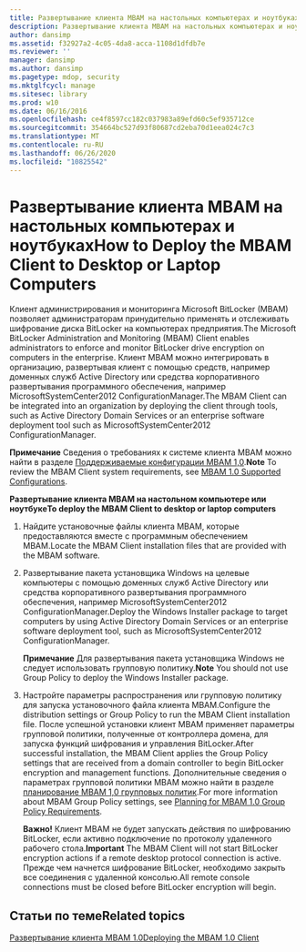 ```yaml
---
title: Развертывание клиента MBAM на настольных компьютерах и ноутбуках
description: Развертывание клиента MBAM на настольных компьютерах и ноутбуках
author: dansimp
ms.assetid: f32927a2-4c05-4da8-acca-1108d1dfdb7e
ms.reviewer: ''
manager: dansimp
ms.author: dansimp
ms.pagetype: mdop, security
ms.mktglfcycl: manage
ms.sitesec: library
ms.prod: w10
ms.date: 06/16/2016
ms.openlocfilehash: ce4f8597cc182c037983a89efd60c5ef935712ce
ms.sourcegitcommit: 354664bc527d93f80687cd2eba70d1eea024c7c3
ms.translationtype: MT
ms.contentlocale: ru-RU
ms.lasthandoff: 06/26/2020
ms.locfileid: "10825542"
---
```

# <span data-ttu-id="570c0-103">Развертывание клиента MBAM на настольных компьютерах и ноутбуках</span><span class="sxs-lookup"><span data-stu-id="570c0-103">How to Deploy the MBAM Client to Desktop or Laptop Computers</span></span>


<span data-ttu-id="570c0-104">Клиент администрирования и мониторинга Microsoft BitLocker (MBAM) позволяет администраторам принудительно применять и отслеживать шифрование диска BitLocker на компьютерах предприятия.</span><span class="sxs-lookup"><span data-stu-id="570c0-104">The Microsoft BitLocker Administration and Monitoring (MBAM) Client enables administrators to enforce and monitor BitLocker drive encryption on computers in the enterprise.</span></span> <span data-ttu-id="570c0-105">Клиент MBAM можно интегрировать в организацию, развертывая клиент с помощью средств, например доменных служб Active Directory или средства корпоративного развертывания программного обеспечения, например MicrosoftSystemCenter2012 ConfigurationManager.</span><span class="sxs-lookup"><span data-stu-id="570c0-105">The MBAM Client can be integrated into an organization by deploying the client through tools, such as Active Directory Domain Services or an enterprise software deployment tool such as MicrosoftSystemCenter2012 ConfigurationManager.</span></span>

<span data-ttu-id="570c0-106">**Примечание**  Сведения о требованиях к системе клиента MBAM можно найти в разделе [Поддерживаемые конфигурации MBAM 1,0](mbam-10-supported-configurations.md).</span><span class="sxs-lookup"><span data-stu-id="570c0-106">**Note** To review the MBAM Client system requirements, see [MBAM 1.0 Supported Configurations](mbam-10-supported-configurations.md).</span></span>

 

**<span data-ttu-id="570c0-107">Развертывание клиента MBAM на настольном компьютере или ноутбуке</span><span class="sxs-lookup"><span data-stu-id="570c0-107">To deploy the MBAM Client to desktop or laptop computers</span></span>**

1.  <span data-ttu-id="570c0-108">Найдите установочные файлы клиента MBAM, которые предоставляются вместе с программным обеспечением MBAM.</span><span class="sxs-lookup"><span data-stu-id="570c0-108">Locate the MBAM Client installation files that are provided with the MBAM software.</span></span>

2.  <span data-ttu-id="570c0-109">Развертывание пакета установщика Windows на целевые компьютеры с помощью доменных служб Active Directory или средства корпоративного развертывания программного обеспечения, например MicrosoftSystemCenter2012 ConfigurationManager.</span><span class="sxs-lookup"><span data-stu-id="570c0-109">Deploy the Windows Installer package to target computers by using Active Directory Domain Services or an enterprise software deployment tool, such as MicrosoftSystemCenter2012 ConfigurationManager.</span></span>

    <span data-ttu-id="570c0-110">**Примечание**  Для развертывания пакета установщика Windows не следует использовать групповую политику.</span><span class="sxs-lookup"><span data-stu-id="570c0-110">**Note** You should not use Group Policy to deploy the Windows Installer package.</span></span>

     

3.  <span data-ttu-id="570c0-111">Настройте параметры распространения или групповую политику для запуска установочного файла клиента MBAM.</span><span class="sxs-lookup"><span data-stu-id="570c0-111">Configure the distribution settings or Group Policy to run the MBAM Client installation file.</span></span> <span data-ttu-id="570c0-112">После успешной установки клиент MBAM применяет параметры групповой политики, полученные от контроллера домена, для запуска функций шифрования и управления BitLocker.</span><span class="sxs-lookup"><span data-stu-id="570c0-112">After successful installation, the MBAM Client applies the Group Policy settings that are received from a domain controller to begin BitLocker encryption and management functions.</span></span> <span data-ttu-id="570c0-113">Дополнительные сведения о параметрах групповой политики MBAM можно найти в разделе [планирование MBAM 1,0 групповых политик](planning-for-mbam-10-group-policy-requirements.md).</span><span class="sxs-lookup"><span data-stu-id="570c0-113">For more information about MBAM Group Policy settings, see [Planning for MBAM 1.0 Group Policy Requirements](planning-for-mbam-10-group-policy-requirements.md).</span></span>

    <span data-ttu-id="570c0-114">**Важно!**  Клиент MBAM не будет запускать действия по шифрованию BitLocker, если активно подключение по протоколу удаленного рабочего стола.</span><span class="sxs-lookup"><span data-stu-id="570c0-114">**Important** The MBAM Client will not start BitLocker encryption actions if a remote desktop protocol connection is active.</span></span> <span data-ttu-id="570c0-115">Прежде чем начнется шифрование BitLocker, необходимо закрыть все соединения с удаленной консолью.</span><span class="sxs-lookup"><span data-stu-id="570c0-115">All remote console connections must be closed before BitLocker encryption will begin.</span></span>

     

## <span data-ttu-id="570c0-116">Статьи по теме</span><span class="sxs-lookup"><span data-stu-id="570c0-116">Related topics</span></span>


[<span data-ttu-id="570c0-117">Развертывание клиента MBAM 1.0</span><span class="sxs-lookup"><span data-stu-id="570c0-117">Deploying the MBAM 1.0 Client</span></span>](deploying-the-mbam-10-client.md)

 

 





